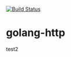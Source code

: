[![Build Status](https://dev.azure.com/azure0593/hlabjx/_apis/build/status/iggy3.hlabjx?branchName=master)](https://dev.azure.com/azure0593/hlabjx/_build/latest?definitionId=1&branchName=master)
# golang-http           
test2
